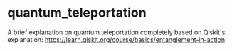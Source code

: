 # quantum_teleportation
A brief explanation on quantum teleportation completely based on Qiskit's explanation: https://learn.qiskit.org/course/basics/entanglement-in-action
